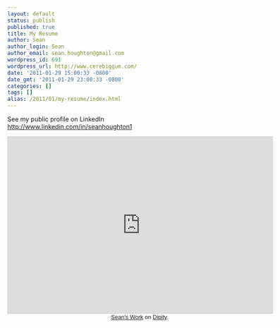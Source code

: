```yaml
---
layout: default
status: publish
published: true
title: My Resume
author: Sean
author_login: Sean
author_email: sean.houghton@gmail.com
wordpress_id: 691
wordpress_url: http://www.cerebiggum.com/
date: '2011-01-29 15:00:33 -0800'
date_gmt: '2011-01-29 23:00:33 -0800'
categories: []
tags: []
alias: /2011/01/my-resume/index.html
---
```

See my public profile on LinkedIn <a href="http://www.linkedin.com/in/seanhoughton1">http://www.linkedin.com/in/seanhoughton1</a>

<div class="dipity_embed" style="width:600px"><iframe width="600" height="400" src="http://www.dipity.com/seanhoughton/Seans-Work/?mode=embed&#tl" style="border:1px solid #CCC;"></iframe>
<p style="margin:0;font-family:Arial,sans;font-size:13px;text-align:center"><a href="http://www.dipity.com/seanhoughton/Seans-Work/">Sean's Work</a> on <a href="http://www.dipity.com/" />Dipity</a>.
</div>

